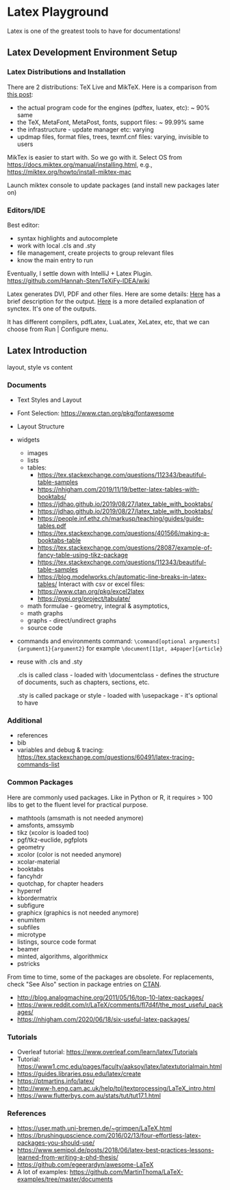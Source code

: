 # Latex Playground

Latex is one of the greatest tools to have for documentations!  

## Latex Development Environment Setup

### Latex Distributions and Installation
There are 2 distributions: TeX Live and MikTeX. Here is a comparison from
[this post](https://tex.stackexchange.com/questions/175121/tex-live-and-miktex-underlying-basic-difference):
- the actual program code for the engines (pdftex, luatex, etc): ~ 90% same
- the TeX, MetaFont, MetaPost, fonts, support files: ~ 99.99% same
- the infrastructure - update manager etc: varying
- updmap files, format files, trees, texmf.cnf files: varying, invisible to users

MikTex is easier to start with. So we go with it.
Select OS from https://docs.miktex.org/manual/installing.html, e.g.,
https://miktex.org/howto/install-miktex-mac

Launch miktex console to update packages (and install new packages later on)

### Editors/IDE

Best editor:
- syntax highlights and autocomplete
- work with local .cls and .sty
- file management, create projects to group relevant files
- know the main entry to run

Eventually, I settle down with IntelliJ + Latex Plugin. 
https://github.com/Hannah-Sten/TeXiFy-IDEA/wiki

Latex generates DVI, PDF and other files. Here are some details:
[Here](https://www.dickimaw-books.com/latex/novices/html/auxiliary.html) has a 
brief description for the output.
[Here](https://tex.stackexchange.com/questions/118489/what-exactly-is-synctex) 
is a more detailed explanation of synctex. It's one of the outputs.

It has different compilers, pdfLatex, LuaLatex, XeLatex, etc, that we can choose 
from Run | Configure menu.

## Latex Introduction

layout, style vs content

### Documents
- Text Styles and Layout
- Font Selection: https://www.ctan.org/pkg/fontawesome
- Layout Structure
- widgets
    - images
    - lists
    - tables: 
        - https://tex.stackexchange.com/questions/112343/beautiful-table-samples
        - https://nhigham.com/2019/11/19/better-latex-tables-with-booktabs/
        - https://jdhao.github.io/2019/08/27/latex_table_with_booktabs/
        - https://jdhao.github.io/2019/08/27/latex_table_with_booktabs/
        - https://people.inf.ethz.ch/markusp/teaching/guides/guide-tables.pdf
        - https://tex.stackexchange.com/questions/401566/making-a-booktabs-table
        - https://tex.stackexchange.com/questions/28087/example-of-fancy-table-using-tikz-package
        - https://tex.stackexchange.com/questions/112343/beautiful-table-samples
        - https://blog.modelworks.ch/automatic-line-breaks-in-latex-tables/
      Interact with csv or excel files:
        - https://www.ctan.org/pkg/excel2latex
        - https://pypi.org/project/tabulate/
    - math formulae - geometry, integral & asymptotics, 
    - math graphs
    - graphs - direct/undirect graphs
    - source code
- commands and environments
  command: 
  ```\command[optional arguments]{argument1}{argument2}```
  for example
  ```\document[11pt, a4paper]{article}```
- reuse with .cls and .sty

    .cls is called class
      - loaded with \documentclass
      - defines the structure of documents, such as chapters, sections, etc.

    .sty is called package or style
      - loaded with \usepackage
      - it's optional to have

### Additional
- references
- bib
- variables and debug & tracing:
  https://tex.stackexchange.com/questions/60491/latex-tracing-commands-list

### Common Packages

Here are commonly used packages. Like in Python or R, it requires > 100 libs
to get to the fluent level for practical purpose.
- mathtools (amsmath is not needed anymore)
- amsfonts, amssymb
- tikz (xcolor is loaded too)
- pgf/tkz-euclide, pgfplots
- geometry
- xcolor (color is not needed anymore)
- xcolar-material
- booktabs
- fancyhdr
- quotchap, for chapter headers
- hyperref
- kbordermatrix
- subfigure
- graphicx (graphics is not needed anymore)
- enumitem
- subfiles
- microtype
- listings, source code format
- beamer
- minted, algorithms, algorithmicx
- pstricks

From time to time, some of the packages are obsolete. For replacements, check "See Also" section in
package entries on [CTAN](https://ctan.org/pkg/).

- http://blog.analogmachine.org/2011/05/16/top-10-latex-packages/
- https://www.reddit.com/r/LaTeX/comments/fl7d4f/the_most_useful_packages/
- https://nhigham.com/2020/06/18/six-useful-latex-packages/

### Tutorials
- Overleaf tutorial: https://www.overleaf.com/learn/latex/Tutorials
- Tutorial: https://www1.cmc.edu/pages/faculty/aaksoy/latex/latextutorialmain.html
- https://guides.libraries.psu.edu/latex/create
- https://ptmartins.info/latex/
- http://www-h.eng.cam.ac.uk/help/tpl/textprocessing/LaTeX_intro.html
- https://www.flutterbys.com.au/stats/tut/tut17.1.html

### References
- https://user.math.uni-bremen.de/~grimpen/LaTeX.html
- https://brushingupscience.com/2016/02/13/four-effortless-latex-packages-you-should-use/
- https://www.semipol.de/posts/2018/06/latex-best-practices-lessons-learned-from-writing-a-phd-thesis/
- https://github.com/egeerardyn/awesome-LaTeX
- A lot of examples: https://github.com/MartinThoma/LaTeX-examples/tree/master/documents
